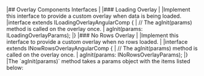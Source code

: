 <framework-specific-section frameworks="angular">
|## Overlay Components Interfaces
|
|### Loading Overlay 
|
|Implement this interface to provide a custom overlay when data is being loaded.
</framework-specific-section>

<framework-specific-section frameworks="angular">
<snippet transform={false} language="ts">
|interface extends ILoadingOverlayAngularComp {
|   // The agInit(params) method is called on the overlay once.
|   agInit(params: ILoadingOverlayParams);
|}
</snippet>
</framework-specific-section>

<framework-specific-section frameworks="angular">
|### No Rows Overlay 
|
|Implement this interface to provide a custom overlay when no rows loaded.
|
</framework-specific-section>

<framework-specific-section frameworks="angular">
<snippet transform={false} language="ts">
|interface extends INowRowsOverlayAngularComp {
|   // The agInit(params) method is called on the overlay once.
|   agInit(params: INoRowsOverlayParams);
|}
</snippet>
</framework-specific-section>

<framework-specific-section frameworks="angular">
|The `agInit(params)` method takes a params object with the items listed below:
</framework-specific-section>

